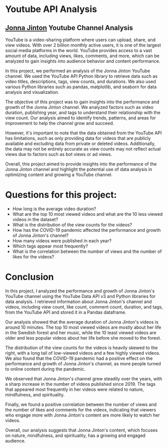 # Youtube API Analysis

## [Jonna Jinton](https://www.youtube.com/channel/UCAk3t7WHs2zjsZpopox8Taw) Youtube Channel Analysis

YouTube is a video-sharing platform where users can upload, share, and view videos. With over 2 billion monthly active users, it is one of the largest social media platforms in the world. YouTube provides access to a vast amount of data, including views, likes, comments, and more, which can be analyzed to gain insights into audience behavior and content performance.

In this project, we performed an analysis of the Jonna Jinton YouTube channel. We used the YouTube API Python library to retrieve data such as video titles, descriptions, tags, view counts, and durations. We also used various Python libraries such as pandas, matplotlib, and seaborn for data analysis and visualization.

The objective of this project was to gain insights into the performance and growth of the Jonna Jinton channel. We analyzed factors such as video duration, publishing year, and tags to understand their relationship with the view count. Our analysis aimed to identify trends, patterns, and areas for improvement to help the channel grow and succeed.

However, it's important to note that the data obtained from the YouTube API has limitations, such as only providing data for videos that are publicly available and excluding data from private or deleted videos. Additionally, the data may not be entirely accurate as view counts may not reflect actual views due to factors such as bot views or ad views.

Overall, this project aimed to provide insights into the performance of the Jonna Jinton channel and highlight the potential use of data analysis in optimizing content and growing a YouTube channel.

# Questions for this project:

- How long is the average video duration?
- What are the top 10 most viewed videos and what are the 10 less viewed videos in the dataset?
- What is the distribution of the view counts for the videos?
- How has the COVID-19 pandemic affected the performance and growth of Jonna Jinton's channel?
- How many videos were published in each year?
- Which tags appear most frequently?
- What is the correlation between the number of views and the number of likes for the videos?

# Conclusion
In this project, I analyzed the performance and growth of Jonna Jinton's YouTube channel using the YouTube Data API v3 and Python libraries for data analysis. I retrieved information about Jonna Jinton's channel and videos, including view count, like count, comment count, duration, and tags, from the YouTube API and stored it in a Pandas dataframe.

Our analysis showed that the average duration of Jonna Jinton's videos is around 10 minutes. The top 10 most viewed videos are mostly about her life in the Swedish forest and her music, while the 10 least viewed videos are older and less popular videos about her life before she moved to the forest.

The distribution of the view counts for the videos is heavily skewed to the right, with a long tail of low-viewed videos and a few highly viewed videos. We also found that the COVID-19 pandemic had a positive effect on the performance and growth of Jonna Jinton's channel, as more people turned to online content during the pandemic.

We observed that Jonna Jinton's channel grew steadily over the years, with a sharp increase in the number of videos published since 2019. The tags that appeared most frequently in her videos were related to nature, mindfulness, and spirituality.

Finally, we found a positive correlation between the number of views and the number of likes and comments for the videos, indicating that viewers who engage more with Jonna Jinton's content are more likely to watch her videos.

Overall, our analysis suggests that Jonna Jinton's content, which focuses on nature, mindfulness, and spirituality, has a growing and engaged audience.
